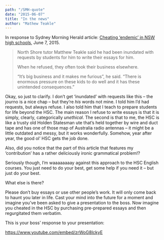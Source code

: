 ```yaml
---
path: "/SMH-quote"
date: "2015-06-07"
title: "In the news"
author: "Mathew Teakle"
---
```


In response to Sydney Morning Herald article: [Cheating ‘endemic’ in NSW high schools](https://web.archive.org/web/20190309162849/http://www.smh.com.au/national/education/cheating-endemic-in-nsw-high-schools-20150607-ggw8h9), June 7, 2015.

> North Shore tutor Matthew Teakle said he had been inundated with requests by students for him to write their essays for him.
>
> When he refused, they often took their business elsewhere.
>
> “It’s big business and it makes me furious”, he said. “There is enormous pressure on these kids to do well and it has these unintended consequences.”

Okay, so just to clarify. I don’t get ‘inundated’ with requests like this – the journo is a nice chap – but they’re *his* words not mine. I told him I’d had requests, but always refuse. I also told him that I teach to prepare students for life beyond the HSC. The main reason I refuse to write essays is that it is simply, clearly, categorically *unethical*. The second is that to me, the HSC is like a trusty old Holden Statesman ute that’s held together by wire and duct tape and has one of those map of Australia radio antennas – it might be a little outdated and messy, but it works wonderfully. Somehow, year after year, the good ol’ HSC gets the job done.

Also, did you notice that the part of this article that features my ‘contribution’ has a rather deliciously ironic grammatical problem!?

Seriously though, I’m waaaaaaaay against this approach to the HSC English courses. You just need to do your best, get some help if you need it – but just do your best.

What else is there?

Please don’t buy essays or use other people’s work. It will only come back to haunt you later in life. Cast your mind into the future for a moment and imagine you’ve been asked to give a presentation to the boss. Now imagine you cheated in the HSC by purchasing pre-prepared essays and then regurgitated them verbatim.

This is your boss’ response to your presentation:

<https://www.youtube.com/embed/zrWoG8IckyE>